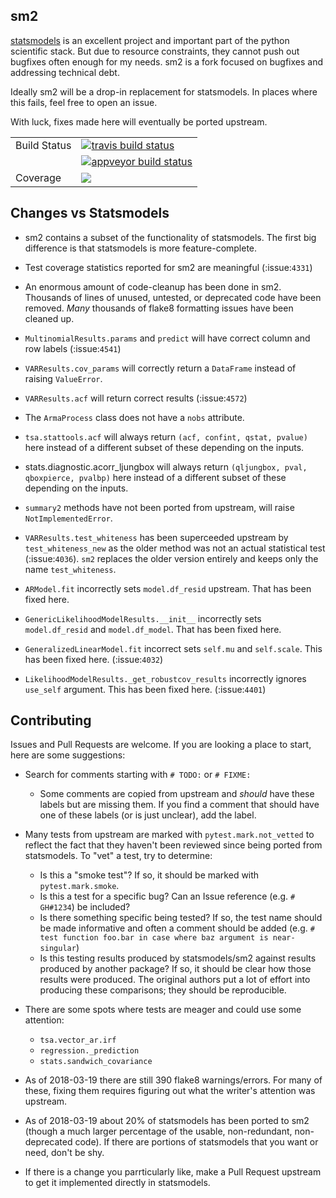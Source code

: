 sm2
---
[statsmodels](https://github.com/statsmodels/statsmodels) is an excellent
project and important part of the python scientific stack.  But due to resource
constraints, they cannot push out bugfixes often enough for my needs.  sm2
is a fork focused on bugfixes and addressing technical debt.

Ideally sm2 will be a drop-in replacement for statsmodels.  In places where
this fails, feel free to open an issue.

With luck, fixes made here will eventually be ported upstream.


<table>
<tr>
  <td>Build Status</td>
  <td>
    <a href="https://travis-ci.org/jbrockmendel/sm2">
    <img src="https://travis-ci.org/jbrockmendel/sm2.svg?branch=master" alt="travis build status" />
    </a>
  </td>
</tr>
<tr>
  <td></td>
  <td>
    <a href="https://ci.appveyor.com/project/jbrockmendel/sm2">
    <img src="https://ci.appveyor.com/api/projects/status/gw9cui82oc1lnyqi/branch/master?svg=true" alt="appveyor build status" />
    </a>
  </td>
</tr>
<tr>
  <td>Coverage</td>
  <td>
    <a href="https://codecov.io/gh/jbrockmendel/sm2">
    <img src="https://codecov.io/gh/jbrockmendel/sm2/branch/master/graph/badge.svg" />
    </a>
</td>
</tr>
</table>


Changes vs Statsmodels
----------------------
- sm2 contains a subset of the functionality of statsmodels.  The first big
difference is that statsmodels is more feature-complete.

- Test coverage statistics reported for sm2 are meaningful (:issue:`4331`)

- An enormous amount of code-cleanup has been done in sm2.  Thousands of lines
of unused, untested, or deprecated code have been removed.  _Many_ thousands
of flake8 formatting issues have been cleaned up.

- `MultinomialResults.params` and `predict` will have correct column and row
labels (:issue:`4541`)

- `VARResults.cov_params` will correctly return a `DataFrame` instead
of raising `ValueError`.

- `VARResults.acf` will return correct results (:issue:`4572`)

- The `ArmaProcess` class does not have a `nobs` attribute.

- `tsa.stattools.acf` will always return `(acf, confint, qstat, pvalue)` here
instead of a different subset of these depending on the inputs.

- stats.diagnostic.acorr_ljungbox will always return
`(qljungbox, pval, qboxpierce, pvalbp)` here instead of a different subset
of these depending on the inputs.

- `summary2` methods have not been ported from upstream, will
raise `NotImplementedError`.

- `VARResults.test_whiteness` has been superceeded upstream by
`test_whiteness_new` as the older method was not an actual statistical
test (:issue:`4036`).  `sm2` replaces the older version entirely and keeps
only the name `test_whiteness`.

- `ARModel.fit` incorrectly sets `model.df_resid` upstream.  That has been
fixed here.

- `GenericLikelihoodModelResults.__init__` incorrectly sets `model.df_resid`
and `model.df_model`.  That has been fixed here.

- `GeneralizedLinearModel.fit` incorrect sets `self.mu` and `self.scale`.
This has been fixed here.  (:issue:`4032`)

- `LikelihoodModelResults._get_robustcov_results` incorrectly ignores
`use_self` argument.  This has been fixed here.  (:issue:`4401`)

Contributing
------------
Issues and Pull Requests are welcome.  If you are looking a place to start,
here are some suggestions:

- Search for comments starting with `# TODO:` or `# FIXME:`
     - Some comments are copied from upstream and _should_ have these labels
       but are missing them.  If you find a comment that should have one of
       these labels (or is just unclear), add the label.

- Many tests from upstream are marked with `pytest.mark.not_vetted` to reflect
  the fact that they haven't been reviewed since being ported from statsmodels.
  To "vet" a test, try to determine:
    - Is this a "smoke test"?  If so, it should be marked with
      `pytest.mark.smoke`.
    - Is this a test for a specific bug?  Can an Issue reference
      (e.g. `# GH#1234`) be included?
    - Is there something specific being tested?  If so, the test name should
      be made informative and often a comment should be added
      (e.g. `# test function foo.bar in case where baz argument is
      near-singular`)
    - Is this testing results produced by statsmodels/sm2 against results
      produced by another package?  If so, it should be clear how those results
      were produced.  The original authors put a lot of effort into producing
      these comparisons; they should be reproducible.

- There are some spots where tests are meager and could use some attention:
    - `tsa.vector_ar.irf`
    - `regression._prediction`
    - `stats.sandwich_covariance`

- As of 2018-03-19 there are still 390 flake8 warnings/errors.  For many of
  these, fixing them requires figuring out what the writer's attention was
  upstream.

- As of 2018-03-19 about 20% of statsmodels has been ported to sm2 (though a
  much larger percentage of the usable, non-redundant, non-deprecated code).
  If there are portions of statsmodels that you want or need, don't be shy.

- If there is a change you parrticularly like, make a Pull Request upstream
  to get it implemented directly in statsmodels.
